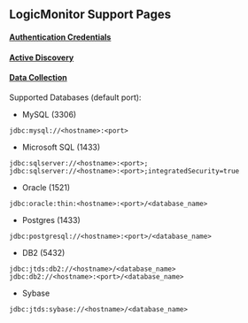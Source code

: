 ## LogicMonitor Support Pages

#### [Authentication Credentials](https://www.logicmonitor.com/support/getting-started/advanced-logicmonitor-setup/defining-authentication-credentials/)

#### [Active Discovery](https://www.logicmonitor.com/support/datasources/active-discovery/jdbc-active-discovery/)

#### [Data Collection](https://www.logicmonitor.com/support/datasources/data-collection-methods/jdbc-data-collection/)

Supported Databases (default port):
- MySQL (3306)
```
jdbc:mysql://<hostname>:<port>
```
- Microsoft SQL (1433)
```
jdbc:sqlserver://<hostname>:<port>;
jdbc:sqlserver://<hostname>:<port>;integratedSecurity=true
```
- Oracle (1521)
```
jdbc:oracle:thin:<hostname>:<port>/<database_name>
```
- Postgres (1433)
```
jdbc:postgresql://<hostname>:<port>/<database_name>
```
- DB2 (5432)
```
jdbc:jtds:db2://<hostname>/<database_name>
jdbc:db2://<hostname>:<port>/<database_name>
```
- Sybase 
```
jdbc:jtds:sybase://<hostname>/<database_name>
```
